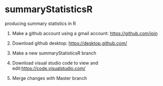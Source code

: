 # summaryStatisticsR
producing summary statistics in R


1. Make a github account using a gmail account: https://github.com/join

2. Download github desktop: https://desktop.github.com/

3. Make a new summaryStatisticsR branch

4. Download visual studio code to view and edit:https://code.visualstudio.com/

5. Merge changes with Master branch
